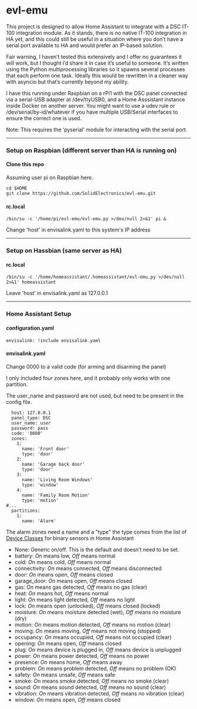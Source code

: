 # evl-emu

This project is designed to allow Home Assistant to integrate with a DSC IT-100 integration module.  As it stands, there is no native IT-100 integration in HA yet, and this could still be useful in a situation where you don't have a serial port available to HA and would prefer an IP-based solution.

Fair warning, I haven’t tested this extensively and I offer no guarantees it will work, but I thought I’d share it in case it’s useful to someone. It’s written using the Python multiprocessing libraries so it spawns several processes that each perform one task. Ideally this would be rewritten in a cleaner way with asyncio but that’s currently beyond my ability.

I have this running under Raspbian on a rPi1 with the DSC panel connected via a serial-USB adapter at /dev/ttyUSB0, and a Home Asssistant instance inside Docker on another server.  You might want to use a udev rule or /dev/serial/by-id/whatever if you have multiple USB/Serial interfaces to ensure the correct one is used.

Note: This requires the ‘pyserial’ module for interacting with the serial port.


---
### Setup on Raspbian (different server than HA is running on)

#### Clone this repo

Assuming user pi on Raspbian here.

```
cd $HOME
git clone https://github.com/SolidElectronics/evl-emu.git
```

#### rc.local
```
/bin/su -c '/home/pi/evl-emu/evl-emu.py >/dev/null 2>&1' pi &
```
Change 'host' in envisalink.yaml to this system's IP address

---
### Setup on Hassbian (same server as HA)

#### rc.local
```
/bin/su -c '/home/homeassistant/.homeassistant/evl-emu.py >/dev/null 2>&1' homeassistant
```

Leave 'host' in envisalink.yaml as 127.0.0.1

---
### Home Assistant Setup
#### configuration.yaml
```
envisalink: !include envisalink.yaml
```

#### envisalink.yaml
Change 0000 to a valid code (for arming and disarming the panel)

I only included four zones here, and it probably only works with one partition.

The user_name and password are not used, but need to be present in the config file.
```
  host: 127.0.0.1
  panel_type: DSC
  user_name: user
  password: pass
  code: '0000'
  zones:
    1:
      name: 'Front door'
      type: 'door'
    2:
      name: 'Garage back door'
      type: 'door'
    3:
      name: 'Living Room Windows'
      type: 'window'
    4:
      name: 'Family Room Motion'
      type: 'motion'
#...
  partitions:
    1:
      name: 'Alarm'
```


The alarm zones need a name and a "type" the type comes from the list of [Device Classes](https://www.home-assistant.io/components/binary_sensor/) for binary sensors in Home Assistant

+ None: Generic on/off. This is the default and doesn’t need to be set.
+ battery: *On* means low, *Off* means normal
+ cold: *On* means cold, *Off* means normal
+ connectivity: *On* means connected, *Off* means disconnected
+ door: *On* means open, *Off* means closed
+ garage_door: *On* means open, *Off* means closed
+ gas: *On* means gas detected, *Off* means no gas (clear)
+ heat: *On* means hot, *Off* means normal
+ light: *On* means light detected, *Off* means no light
+ lock: *On* means open (unlocked), *Off* means closed (locked)
+ moisture: *On* means moisture detected (wet), *Off* means no moisture (dry)
+ motion: *On* means motion detected, *Off* means no motion (clear)
+ moving: *On* means moving, *Off* means not moving (stopped)
+ occupancy: *On* means occupied, *Off* means not occupied (clear)
+ opening: *On* means open, *Off* means closed
+ plug: *On* means device is plugged in, *Off* means device is unplugged
+ power: *On* means power detected, *Off* means no power
+ presence: *On* means home, *Off* means away
+ problem: *On* means problem detected, *Off* means no problem (OK)
+ safety: *On* means unsafe, *Off* means safe
+ smoke: *On* means smoke detected, *Off* means no smoke (clear)
+ sound: *On* means sound detected, *Off* means no sound (clear)
+ vibration: *On* means vibration detected, *Off* means no vibration (clear)
+ window: *On* means open, *Off* means closed
